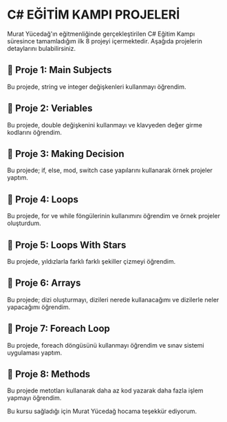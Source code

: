 # C# EĞİTİM KAMPI PROJELERİ
Murat Yücedağ'ın eğitmenliğinde gerçekleştirilen C# Eğitim Kampı süresince tamamladığım ilk 8 projeyi içermektedir. Aşağıda projelerin detaylarını bulabilirsiniz.

## 📍 Proje 1: Main Subjects
Bu projede, string ve integer değişkenleri kullanmayı öğrendim.
## 📍 Proje 2: Veriables
Bu projede, double değişkenini kullanmayı ve klavyeden değer girme kodlarını öğrendim.
## 📍 Proje 3: Making Decision
Bu projede; if, else, mod, switch case yapılarını kullanarak örnek projeler yaptım.
## 📍 Proje 4: Loops
Bu projede, for ve while föngülerinin kullanımını öğrendim ve örnek projeler oluşturdum.
## 📍 Proje 5: Loops With Stars
Bu projede, yıldızlarla farklı farklı şekiller çizmeyi öğrendim.
## 📍 Proje 6: Arrays
Bu projede; dizi oluşturmayı, dizileri nerede kullanacağımı ve dizilerle neler yapacağımı öğrendim.
## 📍 Proje 7: Foreach Loop
Bu projede, foreach döngüsünü kullanmayı öğrendim ve sınav sistemi uygulaması yaptım.
## 📍 Proje 8: Methods
Bu projede metotları kullanarak daha az kod yazarak daha fazla işlem yapmayı öğrendim.

Bu kursu sağladığı için Murat Yücedağ hocama teşekkür ediyorum.
